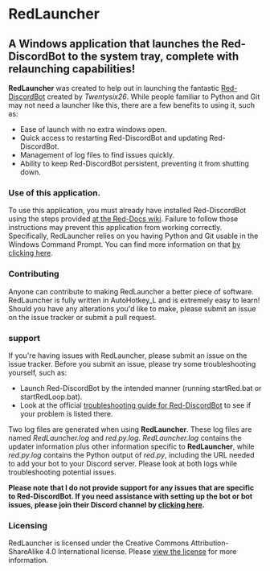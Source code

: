 # RedLauncher
## A Windows application that launches the Red-DiscordBot to the system tray, complete with relaunching capabilities!

**RedLauncher** was created to help out in launching the fantastic [Red-DiscordBot](https://github.com/twentysix26/red-discordbot) created by *Twentysix26*. While people familiar to Python and Git may not need a launcher like this, there are a few benefits to using it, such as:

* Ease of launch with no extra windows open.
* Quick access to restarting Red-DiscordBot and updating Red-DiscordBot.
* Management of log files to find issues quickly.
* Ability to keep Red-DiscordBot persistent, preventing it from shutting down.

### Use of this application.
To use this application, you must already have installed Red-DiscordBot using the steps provided [at the Red-Docs wiki](https://twentysix26.github.io/Red-Docs/). Failure to follow those instructions may prevent this application from working correctly. Specifically, RedLauncher relies on you having Python and Git usable in the Windows Command Prompt. You can find more information on that [by clicking here](https://twentysix26.github.io/Red-Docs/red_win_requirements/).

### Contributing
Anyone can contribute to making RedLauncher a better piece of software. RedLauncher is fully written in AutoHotkey_L and is extremely easy to learn! Should you have any alterations you'd like to make, please submit an issue on the issue tracker or submit a pull request.

### support
If you're having issues with RedLauncher, please submit an issue on the issue tracker. Before you submit an issue, please try some troubleshooting yourself, such as:

* Launch Red-DiscordBot by the intended manner (running startRed.bat or startRedLoop.bat).
* Look at the official [troubleshooting guide for Red-DiscordBot](https://twentysix26.github.io/Red-Docs/red_guide_troubleshooting/) to see if your problem is listed there.

Two log files are generated when using **RedLauncher**.  These log files are named *RedLauncher.log* and *red.py.log*.  *RedLauncher.log* contains the updater information plus other information specific to **RedLauncher**, while *red.py.log* contains the Python output of *red.py*, including the URL needed to add your bot to your Discord server.  Please look at both logs while troubleshooting potential issues.

**Please note that I do not provide support for any issues that are specific to Red-DiscordBot. If you need assistance with setting up the bot or bot issues, please join their Discord channel by [clicking here](https://discord.gg/0k4npTwMvTpv9wrh).**

### Licensing
RedLauncher is licensed under the Creative Commons Attribution-ShareAlike 4.0 International license. Please [view the license](https://gitlab.com/Hyperdaemon/RedLauncher/blob/master/LICENSE) for more information.
